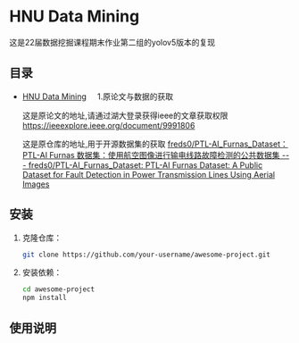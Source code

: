 # HNU Data Mining

这是22届数据挖掘课程期末作业第二组的yolov5版本的复现

## 目录
- [HNU Data Mining](#hnu-data-mining)
    1.原论文与数据的获取

    这是原论文的地址,请通过湖大登录获得ieee的文章获取权限
    https://ieeexplore.ieee.org/document/9991806

    
    这是原仓库的地址,用于开源数据集的获取
    [freds0/PTL-AI_Furnas_Dataset：PTL-AI Furnas 数据集：使用航空图像进行输电线路故障检测的公共数据集 --- freds0/PTL-AI_Furnas_Dataset: PTL-AI Furnas Dataset: A Public Dataset for Fault Detection in Power Transmission Lines Using Aerial Images](https://github.com/freds0/PTL-AI_Furnas_Dataset)
## 安装

1. 克隆仓库：
    ```bash
    git clone https://github.com/your-username/awesome-project.git
    ```
2. 安装依赖：
    ```bash
    cd awesome-project
    npm install
    ```

## 使用说明

